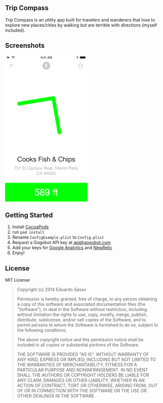 Trip Compass
------------
Trip Compass is an utility app built for travelers and wanderers that love to explore new places/cities by walking but are terrible with directions (myself included).

Screenshots
-----------
![Compass green](https://raw.githubusercontent.com/eduardosasso/trip-compass/master/TripCompass/Images/screenshots/compass_green.png)

Getting Started
---------------
1. Install [CocoaPods](http://cocoapods.org/)
2. run `pod install`
3. Rename `ConfigExample.plist` to `Config.plist`
4. Request a Gogobot API key at <api@gogobot.com>
5. Add your keys for [Google Analytics](http://www.google.com/analytics) and [NewRelic](http://newrelic.com/)
6. Enjoy!

License
--------
MIT License

> Copyright (c) 2014 Eduardo Sasso
> 
> Permission is hereby granted, free of charge, to any person obtaining 
>a copy of this software and associated documentation files (the  
>"Software"), to deal in the Software without restriction, including 
>without limitation the rights to use, copy, modify, merge, publish, 
>distribute, sublicense, and/or sell copies of the Software, and to 
>permit persons to whom the Software is furnished to do so, subject to  
>the following conditions:
> 
> The above copyright notice and this permission notice shall be 
>included in all copies or substantial portions of the Software.
> 
> THE SOFTWARE IS PROVIDED "AS IS", WITHOUT WARRANTY OF ANY KIND, 
>EXPRESS OR IMPLIED, INCLUDING BUT NOT LIMITED TO THE WARRANTIES OF 
>MERCHANTABILITY, FITNESS FOR A PARTICULAR PURPOSE AND NONINFRINGEMENT. 
>IN NO EVENT SHALL THE AUTHORS OR COPYRIGHT HOLDERS BE LIABLE FOR ANY 
>CLAIM, DAMAGES OR OTHER LIABILITY, WHETHER IN AN ACTION OF CONTRACT, 
>TORT OR OTHERWISE, ARISING FROM, OUT OF OR IN CONNECTION WITH THE 
>SOFTWARE OR THE USE OR OTHER DEALINGS IN THE SOFTWARE.